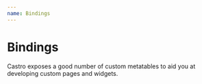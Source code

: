 ```yaml
---
name: Bindings
---
```


# Bindings

Castro exposes a good number of custom metatables to aid you at developing custom pages and widgets.